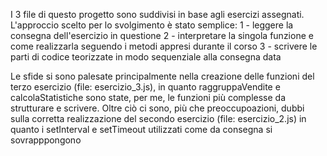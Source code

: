 I 3 file di questo progetto sono suddivisi in base agli esercizi assegnati. L'approccio scelto per lo svolgimento è stato semplice:
1 - leggere la consegna dell'esercizio in questione
2 - interpretare la singola funzione e come realizzarla seguendo i metodi appresi durante il corso
3 - scrivere le parti di codice teorizzate in modo sequenziale alla consegna data

Le sfide si sono palesate principalmente nella creazione delle funzioni del terzo esercizio (file: esercizio_3.js), in quanto raggruppaVendite e calcolaStatistiche sono state, per me, le funzioni più complesse da strutturare e scrivere. Oltre ciò ci sono, più che preoccupoazioni, dubbi sulla corretta realizzazione del secondo esercizio (file: esercizio_2.js) in quanto i setInterval e setTimeout utilizzati come da consegna si sovrapppongono
